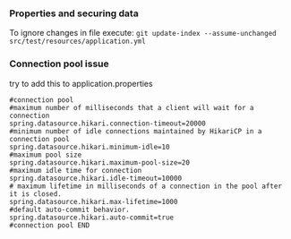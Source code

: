 ### Properties and securing data

To ignore changes in file execute: `git update-index --assume-unchanged src/test/resources/application.yml`

### Connection pool issue

try to add this to application.properties

```
#connection pool
#maximum number of milliseconds that a client will wait for a connection
spring.datasource.hikari.connection-timeout=20000
#minimum number of idle connections maintained by HikariCP in a connection pool
spring.datasource.hikari.minimum-idle=10
#maximum pool size
spring.datasource.hikari.maximum-pool-size=20
#maximum idle time for connection
spring.datasource.hikari.idle-timeout=10000
# maximum lifetime in milliseconds of a connection in the pool after it is closed.
spring.datasource.hikari.max-lifetime=1000
#default auto-commit behavior.
spring.datasource.hikari.auto-commit=true
#connection pool END
```